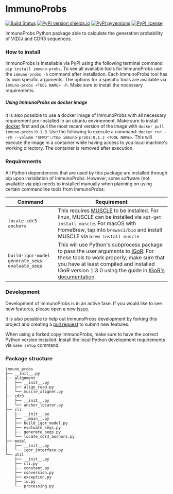 # ImmunoProbs

[![Build Status](https://img.shields.io/travis/penuts7644/ImmunoProbs.svg?branch=master&longCache=true&style=for-the-badge)](https://travis-ci.org/penuts7644/ImmunoProbs)
[![PyPI version shields.io](https://img.shields.io/pypi/v/immuno-probs.svg?longCache=true&style=for-the-badge)](https://pypi.python.org/pypi/immuno-probs/)
[![PyPI pyversions](https://img.shields.io/pypi/pyversions/immuno-probs.svg?longCache=true&style=for-the-badge)](https://pypi.python.org/pypi/immuno-probs/)
[![PyPI license](https://img.shields.io/pypi/l/immuno-probs.svg?longCache=true&style=for-the-badge)](https://pypi.python.org/pypi/immuno-probs/)

ImmunoProbs Python package able to calculate the generation probability of V(D)J and CDR3 sequences.

### How to install

ImmunoProbs is installable via PyPI using the following terminal command `pip install immuno-probs`. To see all available tools for ImmunoProbs use the `immuno-probs -h` command after installation. Each ImmunoProbs tool has its own specific arguments. The options for a specific tools are available via `immuno-probs <TOOL NAME> -h`. Make sure to install the necessary requirements.

##### Using ImmunoProbs as docker image

It is also possible to use a docker image of ImmunoProbs with all necessary requirement pre-installed in an ubuntu environment. Make sure to install [docker](https://www.docker.com) first and pull the most recent version of the image with `docker pull immuno-probs:0.1.3`. Use the following to execute a command: `docker run --rm --volume "$PWD":/tmp immuno-probs:0.1.3 <TOOL NAME>`. This will execute the image in a container while having access to you local machine's working directory. The container is removed after execution.

### Requirements

All Python dependencies that are used by this package are installed through pip upon installation of ImmunoProbs. However, some software (not available via pip) needs to installed manually when planning on using certain commandline tools from ImmunoProbs:

| Command | Requirement |
| ------- | ----------- |
| `locate-cdr3-anchors` | This requires [MUSCLE](http://www.drive5.com/muscle/) to be installed. For linux, MUSCLE can be installed via `apt-get install muscle`. For macOS with HomeBrew, tap into `brewsci/bio` and install MUSCLE via `brew install muscle` |
| `build-igor-model` `generate_seqs` `evaluate_seqs` | This will use Python's subprocess package to pass the user arguments to [IGoR](https://github.com/qmarcou/IGoR). For these tools to work properly, make sure that you have at least compiled and installed IGoR version 1.3.0 using the guide in [IGoR's documentation](https://qmarcou.github.io/IGoR/#install). |

### Development

Development of ImmunoProbs is in an active fase. If you would like to see new features, please open a new [issue](https://github.com/penuts7644/ImmunoProbs/issues/new).

It is also possible to help out ImmunoProbs development by forking this project and creating a [pull request](https://github.com/penuts7644/ImmunoProbs/compare) to submit new features.

When using a forked copy ImmunoProbs, make sure to have the correct Python version installed. Install the local Python development requirements via `make setup` command.

### Package structure

```
immuno_probs
├── __init__.py
├── alignment
│   ├── __init__.py
│   ├── align_read.py
│   └── muscle_aligner.py
├── cdr3
│   ├── __init__.py
│   └── anchor_locator.py
├── cli
│   ├── __init__.py
│   ├── __main__.py
│   ├── build_igor_model.py
│   ├── evaluate_seqs.py
│   ├── generate_seqs.py
│   └── locate_cdr3_anchors.py
├── model
│   ├── __init__.py
│   └── igor_interface.py
└── util
    ├── __init__.py
    ├── cli.py
    ├── constant.py
    ├── conversion.py
    ├── exception.py
    ├── io.py
    └── processing.py
```

